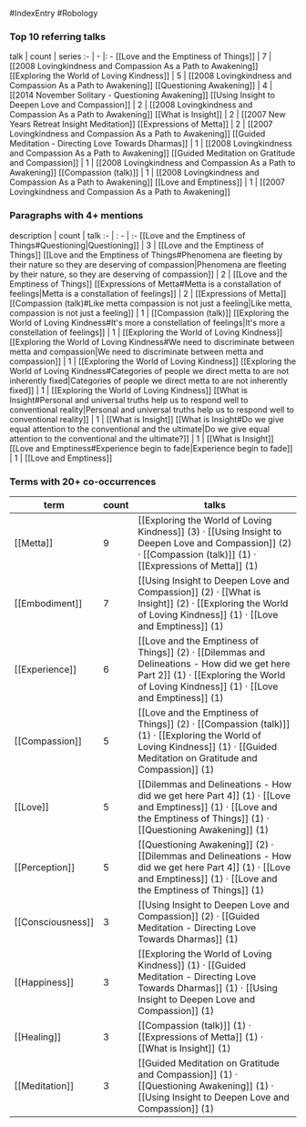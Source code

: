 #IndexEntry #Robology

### Top 10 referring talks
talk | count | series
:- | - |: -
[[Love and the Emptiness of Things]] | 7 | [[2008 Lovingkindness and Compassion As a Path to Awakening]]
[[Exploring the World of Loving Kindness]] | 5 | [[2008 Lovingkindness and Compassion As a Path to Awakening]]
[[Questioning Awakening]] | 4 | [[2014 November Solitary - Questioning Awakening]]
[[Using Insight to Deepen Love and Compassion]] | 2 | [[2008 Lovingkindness and Compassion As a Path to Awakening]]
[[What is Insight]] | 2 | [[2007 New Years Retreat Insight Meditation]]
[[Expressions of Metta]] | 2 | [[2007 Lovingkindness and Compassion As a Path to Awakening]]
[[Guided Meditation - Directing Love Towards Dharmas]] | 1 | [[2008 Lovingkindness and Compassion As a Path to Awakening]]
[[Guided Meditation on Gratitude and Compassion]] | 1 | [[2008 Lovingkindness and Compassion As a Path to Awakening]]
[[Compassion (talk)]] | 1 | [[2008 Lovingkindness and Compassion As a Path to Awakening]]
[[Love and Emptiness]] | 1 | [[2007 Lovingkindness and Compassion As a Path to Awakening]]

### Paragraphs with 4+ mentions
description | count | talk
:- | : - | :-
[[Love and the Emptiness of Things#Questioning\|Questioning]] | 3 | [[Love and the Emptiness of Things]]
[[Love and the Emptiness of Things#Phenomena are fleeting by their nature so they are deserving of compassion\|Phenomena are fleeting by their nature, so they are deserving of compassion]] | 2 | [[Love and the Emptiness of Things]]
[[Expressions of Metta#Metta is a constallation of feelings\|Metta is a constallation of feelings]] | 2 | [[Expressions of Metta]]
[[Compassion (talk)#Like metta compassion is not just a feeling\|Like metta, compassion is not just a feeling]] | 1 | [[Compassion (talk)]]
[[Exploring the World of Loving Kindness#It's more a constellation of feelings\|It's more a constellation of feelings]] | 1 | [[Exploring the World of Loving Kindness]]
[[Exploring the World of Loving Kindness#We need to discriminate between metta and compassion\|We need to discriminate between metta and compassion]] | 1 | [[Exploring the World of Loving Kindness]]
[[Exploring the World of Loving Kindness#Categories of people we direct metta to are not inherently fixed\|Categories of people we direct metta to are not inherently fixed]] | 1 | [[Exploring the World of Loving Kindness]]
[[What is Insight#Personal and universal truths help us to respond well to conventional reality\|Personal and universal truths help us to respond well to conventional reality]] | 1 | [[What is Insight]]
[[What is Insight#Do we give equal attention to the conventional and the ultimate\|Do we give equal attention to the conventional and the ultimate?]] | 1 | [[What is Insight]]
[[Love and Emptiness#Experience begin to fade\|Experience begin to fade]] | 1 | [[Love and Emptiness]]

### Terms with 20+ co-occurrences
term | count | talks
-|-|-
[[Metta]] | 9 | <span class="counts">[[Exploring the World of Loving Kindness]] (3) · [[Using Insight to Deepen Love and Compassion]] (2) · [[Compassion (talk)]] (1) · [[Expressions of Metta]] (1)</span> 
[[Embodiment]] | 7 | <span class="counts">[[Using Insight to Deepen Love and Compassion]] (2) · [[What is Insight]] (2) · [[Exploring the World of Loving Kindness]] (1) · [[Love and Emptiness]] (1)</span> 
[[Experience]] | 6 | <span class="counts">[[Love and the Emptiness of Things]] (2) · [[Dilemmas and Delineations - How did we get here Part 2]] (1) · [[Exploring the World of Loving Kindness]] (1) · [[Love and Emptiness]] (1)</span> 
[[Compassion]] | 5 | <span class="counts">[[Love and the Emptiness of Things]] (2) · [[Compassion (talk)]] (1) · [[Exploring the World of Loving Kindness]] (1) · [[Guided Meditation on Gratitude and Compassion]] (1)</span> 
[[Love]] | 5 | <span class="counts">[[Dilemmas and Delineations - How did we get here Part 4]] (1) · [[Love and Emptiness]] (1) · [[Love and the Emptiness of Things]] (1) · [[Questioning Awakening]] (1)</span> 
[[Perception]] | 5 | <span class="counts">[[Questioning Awakening]] (2) · [[Dilemmas and Delineations - How did we get here Part 4]] (1) · [[Love and Emptiness]] (1) · [[Love and the Emptiness of Things]] (1)</span> 
[[Consciousness]] | 3 | <span class="counts">[[Using Insight to Deepen Love and Compassion]] (2) · [[Guided Meditation - Directing Love Towards Dharmas]] (1)</span> 
[[Happiness]] | 3 | <span class="counts">[[Exploring the World of Loving Kindness]] (1) · [[Guided Meditation - Directing Love Towards Dharmas]] (1) · [[Using Insight to Deepen Love and Compassion]] (1)</span> 
[[Healing]] | 3 | <span class="counts">[[Compassion (talk)]] (1) · [[Expressions of Metta]] (1) · [[What is Insight]] (1)</span> 
[[Meditation]] | 3 | <span class="counts">[[Guided Meditation on Gratitude and Compassion]] (1) · [[Questioning Awakening]] (1) · [[Using Insight to Deepen Love and Compassion]] (1)</span> 

